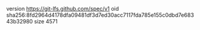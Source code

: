 version https://git-lfs.github.com/spec/v1
oid sha256:8fd2964d4178dfa09481df3d7ed30acc7117fda785e155c0dbd7e68343b32980
size 4571
